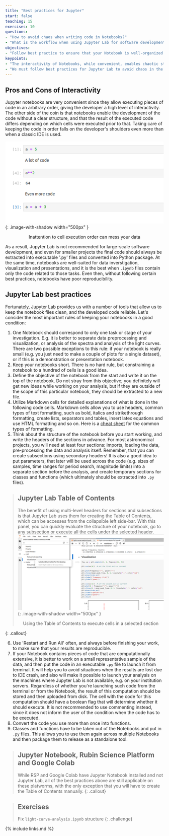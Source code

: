 ```yaml
---
title: "Best practices for Jupyter"
start: false
teaching: 15
exercises: 10
questions:
- "How to avoid chaos when writing code in Notebooks?"
- "What is the workflow when using Jupyter Lab for software development?"
objectives:
- "Follow best practice to ensure that your Notebook is well-organized and reusable."
keypoints:
- "The interactivity of Notebooks, while convenient, enables chaotic style of software development."
- "We must follow best practices for Jupyter Lab to avoid chaos in the Notebooks."
---
```


## Pros and Cons of Interactivity
Jupyter notebooks are very convenient since they allow executing pieces of code
in an arbitrary order, giving the developer a high level of interactivity. 
The other side of the coin is that notebooks enable the development of the code
without a clear structure, and that the result of the executed code differs depending
on which cells were executed prior to that. Taking care of keeping the code in order
falls on the developer's shoulders even more than when a classic IDE is used.

![Inattention to cell execution order can mess your data](../fig/13_jupBestPractice_1_cellOrder.png){: .image-with-shadow width="500px" }
<p style="text-align: center;">Inattention to cell execution order can mess your data</p>

As a result, Jupyter Lab is not recommended for large-scale software development, 
and even for smaller projects the final code should always be extracted into executable
'.py' files and converted into Python package. At the same time, notebooks are well-suited for 
data inverstigation, visualization and presentations, and it is the best when `.ipynb` files
contain only the code related to those tasks. Even then, without following certain 
best practices, notebooks have poor reproducibility. 

## Jupyter Lab best practices

Fortunately, Jupyter Lab provides us with a number of tools that allow us
to keep the notebook files clean, and the developed code reliable. Let's consider
the most important rules of keeping your notebooks in a good condition:

1. One Notebook should correspond to only one task or stage of your investigation.
   E.g. it is better to separate data preprocessing and visualization, or analysis of the spectra
   and analysis of the light curves. There are two possible exceptions to this rule: if your notebook
   is really small (e.g. you just need to make a couple of plots for a single dataset), or if this is a 
   demonstration or presentation notebook.
2. Keep your notebooks short. There is no hard rule, but constraining a notebook to a hundred of cells is 
   a good idea.
3. Define the objective of the notebook from the start and write it on the top of the notebook. 
   Do not stray from this objective; you definitely will get new ideas while working on your analysis,
   but if they are outside of the scope of this particular notebook, they should be extracted to a new file.
4. Utilize Markdown cells for detailed explanations of what is done in the following code cells. Markdown cells
   allow you to use headers, common types of text formatting, such as bold, italics and strikethrough formatting,
   create lists, separators and tables, insert latex equations and use HTML formatting and so on. Here is a 
   [cheat sheet](https://www.kaggle.com/code/cuecacuela/the-ultimate-markdown-cheat-sheet) for the 
   common types of formatting.
5. Think about the structure of the notebook before you start working, and write the headers of the sections
   in advance. For most astronomical projects, you will need at least four sections: imports, loading the data,
   pre-processing the data and analysis itself. Remember, that you can create subsections using secondary headers!
   It is also a good idea to put parameters, that later will be used across the code (e.g. sizes of samples, time ranges for
   period search, magnitude limits) into a separate section before the analysis, and create temporary sections for classes and functions
   (which ultimately should be extracted into `.py` files).

> ## Jupyter Lab Table of Contents
> The benefit of using multi-level headers for sections and subsections is that Jupyter Lab uses them for creating
> the Table of Contents, which can be accesses from the collapsible left side-bar. With this panel, you can quickly evaluate the
> structure of your notebook, go to any subsection or execute all the cells under the selected header.
> ![Using the Table of Contents to execute cells in a selected section](../fig/13_jupBestPractice_2_ToC.png){: .image-with-shadow width="500px" }
> <p style="text-align: center;">Using the Table of Contents to execute cells in a selected section</p>
{: .callout}

6. Use 'Restart and Run All' often, and always before finishing your work, to make sure that
   your results are reproducible.
8. If your Notebook contains pieces of code that are computationally
   extensive, it is better to work on a small representative sample of the data,
   and then put the code in an executable `.py` file to launch it from terminal. It will help you
   to avoid situations when the results are lost due to IDE crash, and also will make it possible
   to launch your analysis on the machines where Jupyter Lab is not available, e.g. on your institution servers.
   Regardless of whether you're launching such code from the terminal or from the Notebook, the result
   of this computation should be stored and then uploaded from disk. The
   cell with the code for this computation should have a boolean flag that will determine whether it
   should execute. It is not recommended to use commenting instead, since it does not inform the user
   of the condition when the code has to be executed. 
9. Convert the code you use more than once into functions.
10. Classes and functions have to be taken out of the Notebooks and put in `.py` files. This allows you
   to use them again across multiple Notebooks and then package them to release as a standalone tool.

> ## Jupyter Notebook, Rubin Science Platform and Google Colab
> While RSP and Google Colab have Jupyter Notebook installed and not Jupyter Lab, all of the
> best practices above are still applicable on these platworms, with the only exception that
> you will have to create the Table of Contents manually.
{: .callout}

> ## Exercises
> Fix `light-curve-analysis.ipynb` structure
{: .challenge}

{% include links.md %}
